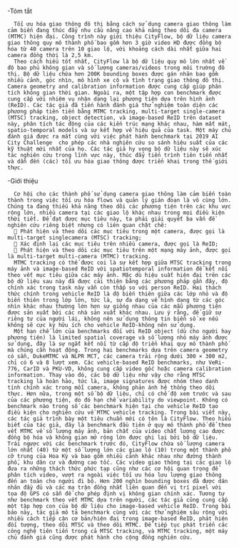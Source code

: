 -Tóm tắt


      Tối ưu hóa giao thông đô thị bằng cách sử dụng camera giao thông làm cảm biến đang thúc đẩy nhu cầu nâng cao khả năng theo dõi đa camera (MTMC) hiện đại. Công trình này giới thiệu CityFlow, bộ dữ liệu camera giao thông quy mô thành phố bao gồm hơn 3 giờ video HD được đồng bộ hóa từ 40 camera trên 10 giao lộ, với khoảng cách dài nhất giữa hai camera đồng thời là 2,5 km.
      Theo cách hiểu tốt nhất, CityFlow là bộ dữ liệu quy mô lớn nhất về độ bao phủ không gian và số lượng cameras/videos trong môi trường đô thị. Bộ dữ liệu chứa hơn 200K bounding boxes được gán nhãn bao gồm nhiều cảnh, góc nhìn, mô hình xe cộ và tình trạng giao thông đô thị. Camera geometry and calibration information được cung cấp giúp phân tích không gian thời gian. Ngoài ra, một tập hợp con benchmark được cung cấp với nhiệm vụ nhận dạng lại phương tiện dựa trên hình ảnh (ReID). Các tác giả đã tiến hành đánh giá thử nghiệm toàn diện các phương pháp tiên tiến bằng MTMC tracking, multi-target single-camera (MTSC) tracking, object detection, và image-based ReID trên dataset này, phân tích tác động của các kiến trúc mạng khác nhau, hàm mất mát, spatio-temporal models và sự kết hợp về hiệu quả của task. Một máy chủ đánh giá được ra mắt cùng với việc phát hành benchmark tại 2019 AI City Challenge  cho phép các nhà nghiên cứu so sánh hiệu suất của các kỹ thuật mới nhất của họ. Các tác giả hy vọng bộ dữ liệu này sẽ xúc tác nghiên cứu trong lĩnh vực này, thúc đẩy tiến trình tiên tiến nhất và dẫn đến (các) tối ưu hóa giao thông được triển khai trong thế giới thực.


-Giới thiệu


      Cơ hội cho các thành phố sử dụng camera giao thông làm cảm biến toàn thành trong việc tối ưu hóa flows và quản lý gián đoạn là vô cùng lớn. Chúng ta đang thiếu khả năng theo dõi các phương tiện trên các khu vực rộng lớn, nhiều camera tại các giao lộ khác nhau trong mọi điều kiện thời tiết. Để đạt được mục tiêu này, ta phải giải quyết ba vấn đề nghiên cứu riêng biệt nhưng có liên quan chặt chẽ: 
      	Phát hiện và theo dõi các mục tiêu trong một camera, được gọi là multi-target singlecamera (MTSC) tracking; 
      	Xác định lại các mục tiêu trên nhiều camera, được gọi là ReID;
      	Phát hiện và theo dõi các mục tiêu trên một mạng máy ảnh, được gọi là multi-target multi-camera (MTMC) tracking. 
      MTMC tracking có thể được coi là sự kết hợp giữa MTSC tracking trong máy ảnh và image-based ReID với spatiotemporal information để kết nối theo vết mục tiêu giữa các máy ảnh. Mặc dù hiệu suất hiện đại trên các bộ dữ liệu sau này đã được cải thiện bằng các phương pháp gần đây, độ chính xác trong task này vẫn còn thấp so với person ReID. Hai thách thức chính trong vehicle ReID là độ biến thiên giữa các lớp nhỏ và độ biến thiên trong lớp lớn, tức là, sự đa dạng về hình dạng từ các góc nhìn khác nhau thường lớn hơn sự giống nhau của các mẫu phương tiện được sản xuất bởi các nhà sản xuất khác nhau. Lưu ý rằng, để giữ sự riêng tư của người lái, không nên sử dụng thông tin biển số xe nếu không sẽ cực kỳ hữu ích cho vehicle ReID-không nên sử dụng.
      Một hạn chế lớn của benchmarks đối với ReID object (dù cho người hay phương tiện) là limited spatial coverage và số lượng nhỏ máy ảnh được sử dụng, đây là sự ngắt kết nối từ cấp độ triển khai quy mô thành phố mà chúng cần hoạt động. Trong hai benchmarks dựa trên camera geometry có sẵn, DukeMTMC và NLPR MCT, các camera trải rộng dưới 300 × 300 m2, chỉ có 6 và 8 lượt xem. Các vehicle-based ReID benchmarks, như VeRi-776, CarID và PKU-VD, không cung cấp video gốc hoặc camera calibration information. Thay vào đó, các bộ dữ liệu như vậy cho rằng MTSC tracking là hoàn hảo, tức là, image signatures được nhóm theo danh tính chính xác trong mỗi camera, không phản ánh hệ thống theo dõi thực. Hơn nữa, trong một số bộ dữ liệu, chỉ có chế độ xem trước và sau của các phương tiện, do đó hạn chế variability do viewpoint. Không có benchmark nào trong số các benchmark hiện tại cho vehicle ReID tạo điều kiện cho nghiên cứu về MTMC vehicle tracking. Trong bài viết này, các tác giả trình bày một tiêu chuẩn mới có tên là CityFlow. Theo hiểu biết của tác giả, đây là benchmark đầu tiên ở quy mô thành phố để theo vết MTMC về số lượng máy ảnh, bản chất của video chất lượng cao được đồng bộ hóa và không gian mở rộng lớn được ghi lại bởi bộ dữ liệu. Trái ngược với các benchmark trước đó, CityFlow chứa số lượng camera lớn nhất (40) từ một số lượng lớn các giao lộ (10) trong một thành phố cỡ trung của Hoa Kỳ và bao gồm nhiều cảnh khác nhau như đường thành phố, khu dân cư và đường cao tốc. Các video giao thông tại các giao lộ đưa ra những thách thức phức tạp cũng như các cơ hội quan trọng để phân tích video, vượt ra ngoài việc tối ưu hóa lưu lượng giao thông đến an toàn cho người đi bộ. Hơn 200 nghìn bounding boxes đã được dán nhãn đầy đủ và các ma trận đồng nhất liên quan đến vị trí pixel với tọa độ GPS có sẵn để cho phép định vị không gian chính xác. Tương tự như benchmark theo vết MTMC dựa trên người, các tác giả cũng cung cấp một tập hợp con của bộ dữ liệu cho image-based vehicle ReID. Trong bài báo này, tác giả mô tả benchmark cùng với các thử nghiệm sâu rộng với nhiều cách tiếp cận cơ bản/hiện đại trong image-based ReID, phát hiện đối tượng, theo dõi MTSC và theo dõi MTMC. Để tiếp tục phát triển các công nghệ tiên tiến trong cả MTSC tracking, và MTMC tracking, một máy chủ đánh giá cũng được phát hành cho cộng đồng nghiên cứu.
